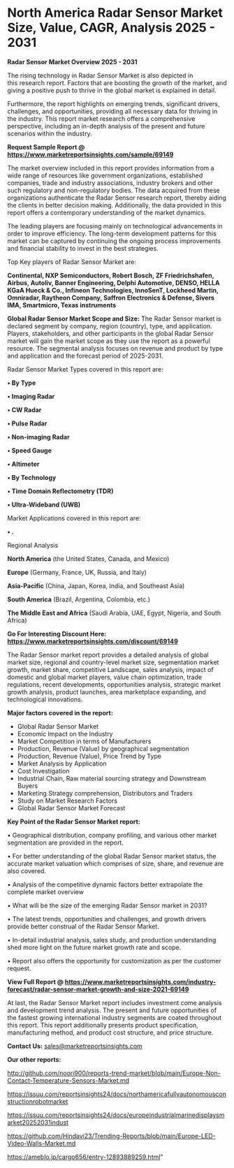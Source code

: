 # North America Radar Sensor Market Size, Value, CAGR, Analysis 2025 - 2031

<Strong> Radar Sensor Market Overview 2025 - 2031</strong>

The rising technology in Radar Sensor Market is also depicted in this research report. Factors that are boosting the growth of the market, and giving a positive push to thrive in the global market is explained in detail.

Furthermore, the report highlights on emerging trends, significant drivers, challenges, and opportunities, providing all necessary data for thriving in the industry. This report market research offers a comprehensive perspective, including an in-depth analysis of the present and future scenarios within the industry.

<strong>Request Sample Report @ <a href=https://www.marketreportsinsights.com/sample/69149>https://www.marketreportsinsights.com/sample/69149</a></strong>

The market overview included in this report provides information from a wide range of resources like government organizations, established companies, trade and industry associations, industry brokers and other such regulatory and non-regulatory bodies. The data acquired from these organizations authenticate the Radar Sensor research report, thereby aiding the clients in better decision making. Additionally, the data provided in this report offers a contemporary understanding of the market dynamics.

The leading players are focusing mainly on technological advancements in order to improve efficiency. The long-term development patterns for this market can be captured by continuing the ongoing process improvements and financial stability to invest in the best strategies.

Top Key players of Radar Sensor Market are:

<strong>Continental, NXP Semiconductors, Robert Bosch, ZF Friedrichshafen, Airbus, Autoliv, Banner Engineering, Delphi Automotive, DENSO, HELLA KGaA Hueck & Co., Infineon Technologies, InnoSenT, Lockheed Martin, Omniradar, Raytheon Company, Saffron Electronics & Defense, Sivers IMA, Smartmicro, Texas instruments</strong>

<strong><b>Global Radar Sensor Market Scope and Size:</b></strong>
The Radar Sensor market is declared segment by company, region (country), type, and application. Players, stakeholders, and other participants in the global Radar Sensor market will gain the market scope as they use the report as a powerful resource. The segmental analysis focuses on revenue and product by type and application and the forecast period of 2025-2031.

Radar Sensor Market Types covered in this report are:

<strong>• By Type

• Imaging Radar

• CW Radar

• Pulse Radar

• Non-imaging Radar

• Speed Gauge

• Altimeter

• By Technology

• Time Domain Reflectometry (TDR)

• Ultra-Wideband (UWB)</strong>

Market Applications covered in this report are:

<strong>• .</strong> 

Regional Analysis

<strong>North America</strong> (the United States, Canada, and Mexico)

<strong>Europe</strong> (Germany, France, UK, Russia, and Italy)

<strong>Asia-Pacific</strong> (China, Japan, Korea, India, and Southeast Asia)

<strong>South America</strong> (Brazil, Argentina, Colombia, etc.)

<strong>The Middle East and Africa</strong> (Saudi Arabia, UAE, Egypt, Nigeria, and South Africa)

<strong>Go For Interesting Discount Here: <a href=https://www.marketreportsinsights.com/discount/69149>https://www.marketreportsinsights.com/discount/69149</a></strong>

The Radar Sensor market report provides a detailed analysis of global market size, regional and country-level market size, segmentation market growth, market share, competitive Landscape, sales analysis, impact of domestic and global market players, value chain optimization, trade regulations, recent developments, opportunities analysis, strategic market growth analysis, product launches, area marketplace expanding, and technological innovations.

<strong><b>Major factors covered in the report:</b></strong>
<ul>
  <li>Global Radar Sensor Market </li>
  <li>Economic Impact on the Industry</li>
  <li>Market Competition in terms of Manufacturers</li>
  <li>Production, Revenue (Value) by geographical segmentation</li>
  <li>Production, Revenue (Value), Price Trend by Type</li>
  <li>Market Analysis by Application</li>
  <li>Cost Investigation</li>
  <li>Industrial Chain, Raw material sourcing strategy and Downstream Buyers</li>
  <li>Marketing Strategy comprehension, Distributors and Traders</li>
  <li>Study on Market Research Factors</li>
  <li>Global Radar Sensor Market Forecast</li>
</ul>

<strong><b>Key Point of the Radar Sensor Market report:</b></strong>

• Geographical distribution, company profiling, and various other market segmentation are provided in the report.

• For better understanding of the global Radar Sensor market status, the accurate market valuation which comprises of size, share, and revenue are also covered.

• Analysis of the competitive dynamic factors better extrapolate the complete market overview

• What will be the size of the emerging Radar Sensor market in 2031?

• The latest trends, opportunities and challenges, and growth drivers provide better construal of the Radar Sensor Market.

• In-detail industrial analysis, sales study, and production understanding shed more light on the future market growth rate and scope.

• Report also offers the opportunity for customization as per the customer request.

<strong><b>View Full Report @ <a href=https://www.marketreportsinsights.com/industry-forecast/radar-sensor-market-growth-and-size-2021-69149>https://www.marketreportsinsights.com/industry-forecast/radar-sensor-market-growth-and-size-2021-69149</a></b></strong>


At last, the Radar Sensor Market report includes investment come analysis and development trend analysis. The present and future opportunities of the fastest growing international industry segments are coated throughout this report. This report additionally presents product specification, manufacturing method, and product cost structure, and price structure.

<strong>Contact Us:</strong>
sales@marketreportsinsights.com

<strong>Our other reports:</strong>

<a href=http://github.com/noori900/reports-trend-market/blob/main/Europe-Non-Contact-Temperature-Sensors-Market.md>http://github.com/noori900/reports-trend-market/blob/main/Europe-Non-Contact-Temperature-Sensors-Market.md</a>

<a href=https://issuu.com/reportsinsights24/docs/northamericafullyautonomousconstructionrobotmarket>https://issuu.com/reportsinsights24/docs/northamericafullyautonomousconstructionrobotmarket</a>

<a href=https://issuu.com/reportsinsights24/docs/europeindustrialmarinedisplaysmarket20252031indust>https://issuu.com/reportsinsights24/docs/europeindustrialmarinedisplaysmarket20252031indust</a>

<a href=https://github.com/Hindavi23/Trending-Reports/blob/main/Europe-LED-Video-Walls-Market.md>https://github.com/Hindavi23/Trending-Reports/blob/main/Europe-LED-Video-Walls-Market.md</a>

<a href=https://ameblo.jp/cargo656/entry-12893889259.html>https://ameblo.jp/cargo656/entry-12893889259.html</a>"
